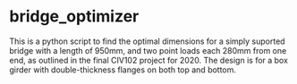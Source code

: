 # bridge_optimizer
This is a python script to find the optimal dimensions for a simply suported bridge with a length of 950mm,
and two point loads each 280mm from one end, as outlined in the final CIV102 project for 2020. The design
is for a box girder with double-thickness flanges on both top and bottom.

